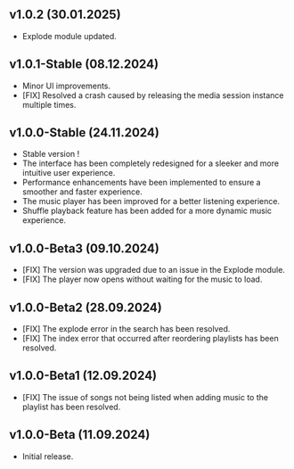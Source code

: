 ## v1.0.2 (30.01.2025)
* Explode module updated.

## v1.0.1-Stable (08.12.2024)
* Minor UI improvements.
* [FIX] Resolved a crash caused by releasing the media session instance multiple times.

## v1.0.0-Stable (24.11.2024)
* Stable version !
* The interface has been completely redesigned for a sleeker and more intuitive user experience.
* Performance enhancements have been implemented to ensure a smoother and faster experience.
* The music player has been improved for a better listening experience.
* Shuffle playback feature has been added for a more dynamic music experience.

## v1.0.0-Beta3 (09.10.2024)
* [FIX] The version was upgraded due to an issue in the Explode module.
* [FIX] The player now opens without waiting for the music to load.

## v1.0.0-Beta2 (28.09.2024)

* [FIX] The explode error in the search has been resolved.
* [FIX] The index error that occurred after reordering playlists has been resolved.

## v1.0.0-Beta1 (12.09.2024)

* [FIX] The issue of songs not being listed when adding music to the playlist has been resolved.

## v1.0.0-Beta (11.09.2024)

* Initial release.
